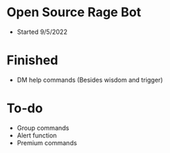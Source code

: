 # Open Source Rage Bot
- Started 9/5/2022

# Finished
- DM help commands (Besides wisdom and trigger)

# To-do
- Group commands
- Alert function
- Premium commands

